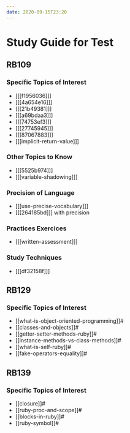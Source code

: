 ```yaml
---
date: 2020-09-15T23:20
---
```


# Study Guide for Test

## RB109

### Specific Topics of Interest

- [[[f1956036]]]
- [[[4a654e16]]]
- [[[21b49381]]]
- [[[a69bdaa3]]]
- [[[74753ef3]]]
- [[[27745945]]]
- [[[87067883]]]
- [[[implicit-return-value]]]

### Other Topics to Know

- [[[5525b974]]]
- [[[variable-shadowing]]]

### Precision of Language

- [[[use-precise-vocabulary]]]
- [[[264185bd]]] with precision

### Practices Exercices

- [[[written-assessment]]]

### Study Techniques

- [[[df32158f]]]

## RB129

### Specific Topics of Interest

- [[what-is-object-oriented-programming]]#
- [[classes-and-objects]]#
- [[getter-setter-methods-ruby]]#
- [[instance-methods-vs-class-methods]]#
- [[what-is-self-ruby]]#
- [[fake-operators-equality]]#

## RB139

### Specific Topics of Interest

- [[closure]]#
- [[ruby-proc-and-scope]]#
- [[blocks-in-ruby]]#
- [[ruby-symbol]]#
